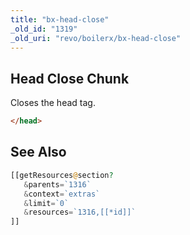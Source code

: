 ```yaml
---
title: "bx-head-close"
_old_id: "1319"
_old_uri: "revo/boilerx/bx-head-close"
---
```


## Head Close Chunk

Closes the head tag.

 ``` html 
</head>
```

## See Also

 ``` php
[[getResources@section? 
    &parents=`1316` 
    &context=`extras` 
    &limit=`0` 
    &resources=`1316,[[*id]]`
]]
